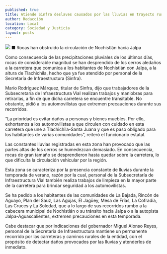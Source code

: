 ```yaml
---
published: true
title: Atiende Sinfra deslaves causados por las lluvias en trayecto rural
author: Redacción
location: Local
category: Sociedad y Justicia
layout: posts
---
```


![](http://i.imgur.com/OypN7QKm.jpg)
■ Rocas han obstruido la circulación de Nochistlán hacia Jalpa

Como consecuencia de las precipitaciones pluviales de los últimos días, rocas de considerable magnitud se han desprendido de los cerros aledaños a la carretera que comunica a los habitantes de Nochistlán con Jalpa, a la altura de Tlachichila, hecho que ya fue atendido por personal de la Secretaría de Infraestructura (Sinfra).

Mario Rodríguez Márquez, titular de Sinfra, dijo que trabajadores de la Subsecretaría de Infraestructura Vial realizan trabajos y maniobras para retirarlas, a fin de que dicha carretera se encuentre transitable. No obstante, pidió a los automovilistas que extremen precauciones durante sus recorridos.

“La prioridad es evitar daños a personas y bienes muebles. Por ello, exhortamos a los automovilistas a que circulen con cuidado en esta carretera que une a Tlachichila-Santa Juana y que es paso obligado para los habitantes de varias comunidades”, reiteró el funcionario estatal.

Las constantes lluvias registradas en esta zona han provocado que las partes altas de los cerros se humedezcan demasiado. En consecuencia, rocas de gran tamaño se desprendieron hasta quedar sobre la carretera, lo que dificulta la circulación vehicular por la región.

Esta zona se caracteriza por la presencia constante de lluvias durante la temporada de verano, razón por la cual, personal de la Subsecretaría de Infraestructura Vial también realiza trabajos de limpieza en la mayor parte de la carretera para brindar seguridad a los automovilistas.

Se ha pedido a los habitantes de las comunidades de La Bajada, Rincón de Aguayo, Plan del Sauz, Las Agujas, El Jagüey, Mesa de Frías, La Cofradía, Las Cruces y La Soledad, que a lo largo de sus recorridos rumbo a la cabecera municipal de Nochistlán o su tránsito hacia Jalpa o a la autopista Jalpa-Aguascalientes, extremen precauciones en esta temporada.

Cabe destacar que por indicaciones del gobernador Miguel Alonso Reyes, personal de la Secretaría de Infraestructura mantiene un permanente recorrido por las carreteras y caminos rurales de la entidad, con el propósito de detectar daños provocados por las lluvias y atenderlos de inmediato.
